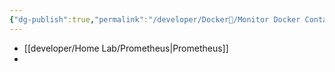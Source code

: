 ```yaml
---
{"dg-publish":true,"permalink":"/developer/Docker🐳/Monitor Docker Containers with Grafana/"}
---
```


- [[developer/Home Lab/Prometheus\|Prometheus]]
- 